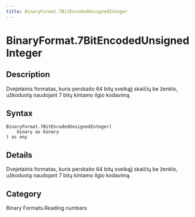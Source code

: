 ```yaml
---
title: BinaryFormat.7BitEncodedUnsignedInteger
---
```


# BinaryFormat.7BitEncodedUnsignedInteger


## Description

Dvejetainis formatas, kuris perskaito 64 bitų sveikąjį skaičių be ženklo, užkoduotą naudojant 7 bitų kintamo ilgio kodavimą.


## Syntax

```powerquery
BinaryFormat.7BitEncodedUnsignedInteger(
    binary as binary
) as any
```


## Details

Dvejetainis formatas, kuris perskaito 64 bitų sveikąjį skaičių be ženklo, užkoduotą naudojant 7 bitų kintamo ilgio kodavimą.



## Category
Binary Formats.Reading numbers
